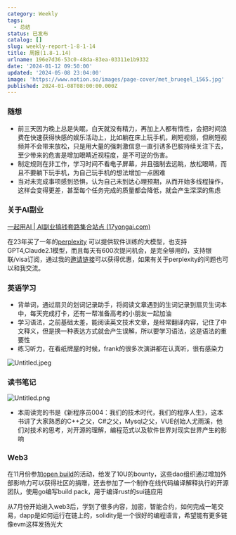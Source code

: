 ```yaml
---
category: Weekly
tags:
  - 总结
status: 已发布
catalog: []
slug: weekly-report-1-8-1-14
title: 周报(1.8-1.14)
urlname: 196e7d36-53c0-48da-83ea-03311e1b9332
date: '2024-01-12 09:50:00'
updated: '2024-05-08 23:04:00'
image: 'https://www.notion.so/images/page-cover/met_bruegel_1565.jpg'
published: 2024-01-08T08:00:00.000Z
---
```


### 随想

- 前三天因为晚上总是失眠，白天就没有精力，再加上人都有惰性，会把时间浪费在快速获得快感的娱乐活动上，比如躺在床上玩手机，刷短视频，但刷短视频并不会带来放松，只是用大量的强刺激信息一直引诱多巴胺持续关注下去，至少带来的危害是增加眼睛近视程度，是不可逆的伤害。
- 制定规则在非工作，学习时间不看电子屏幕，并且强制去远眺，放松眼睛，而且不要躺下玩手机，为自己玩手机的想法增加一点困难
- 当对未完成事项感到恐惧，认为自己未到达心理预期，从而开始多线程操作，这样会变得更差，甚至每个任务完成的质量都会降低，就会产生深深的焦虑

### 关于AI副业


[一起用AI | AI副业搞钱套路集合站点 (17yongai.com)](https://17yongai.com/)


在23年买了一年的[perplexity](https://www.perplexity.ai/) 可以提供软件训练的大模型，也支持GPT4,Claude2.1模型，而且每天有600次提问机会，是完全够用的，支持银联/visa订阅，通过我的[邀请链接](https://perplexity.ai/pro?referral_code=SGJ7X87B)可以获得优惠，如果有关于perplexity的问题也可以和我交流。


### 英语学习

- 背单词，通过扇贝的划词记录助手，将阅读文章遇到的生词记录到扇贝生词本中，每天完成打卡，还有一帮准备高考的小朋友一起加油
- 学习语法，之前基础太差，能阅读英文技术文章，是经常翻译内容，记住了中文释义，但是换一种表达方式就会产生误解，所以要学习语法，这是语法的重要性
- 练习听力，在看纸牌屋的时候，frank的很多次演讲都在认真听，很有感染力

![Untitled.jpeg](https://prod-files-secure.s3.us-west-2.amazonaws.com/5d24fe63-e567-4804-86f9-9fdc62e13082/c33f3733-be40-431e-a494-10399ac86f32/Untitled.jpeg?X-Amz-Algorithm=AWS4-HMAC-SHA256&X-Amz-Content-Sha256=UNSIGNED-PAYLOAD&X-Amz-Credential=ASIAZI2LB466VIGW44NM%2F20250404%2Fus-west-2%2Fs3%2Faws4_request&X-Amz-Date=20250404T053942Z&X-Amz-Expires=3600&X-Amz-Security-Token=IQoJb3JpZ2luX2VjEJb%2F%2F%2F%2F%2F%2F%2F%2F%2F%2FwEaCXVzLXdlc3QtMiJIMEYCIQDI7e0S%2Fr5Gc8j%2B8P6jaiPODulwry7R1gZpB0EKrMOzygIhAI6fY8cNVvSV3yZ0yRFbyBtNPm2B09rHmwpaQX%2FAGwNPKogECP%2F%2F%2F%2F%2F%2F%2F%2F%2F%2F%2FwEQABoMNjM3NDIzMTgzODA1IgwHxCCLdqETrZR%2B%2BSgq3AMn0ploOc%2BsVBfJnC3C8M9oRiZCnBJh8QXqfC5VxwA0%2Bp7mng81D8SwnhNdEzdG18XBTnWJ1s6aatIqTxn9Uxp5w%2BSYwWahkxO3EpEGT5DErFHCHAFYtZ%2FVSn8Y%2BvW89DWJ6veRt8eyJqnt18Gn9Y3KAr76g%2Bch%2BDZxFWEaAxwSH3iBlzbVBicHFdRDveQymfZnobfUrOvyUq7v6Fa4RmO8TXdnfuqAWaQTdh9Trej44RuuztVhIVlvvIJsC3JeIDt%2FbKC07FgbWwEFy5q0p2Dfsxe%2BB3FuCANR1WtGWz%2BH10KpWHAeCSEi05UikUXJmSotD9mdH%2BRoh8bQzKM36V21jWZl5zHoYcV17me0VrZHvXzz35VGn1hl4kbVzmMeJ1O02gQoYCG85rnzNgmS%2F3Uajb%2FvsWha%2F0XsOdFo8ETg%2Bqq2fNW%2FQGDLSxmXYnGVNXXMXQUU1B09acwFKihMxY1AJza6POmMPhtenNGv%2Fm0oe1W9RVal5e6BSx2tUCyy7%2FiGknDg7ybauRfLicN1ftGOutAv1nGYtEZXyJpXW38jvXjQTJPwT09Hvf9537UjnaxTc1KXN62YnYAHYjcXtQ0QrUGO%2FFQsNoEpoweB37NCS%2Bc%2F8aKzasDy8YFR4jDJ3b2%2FBjqkATwlc9Om468%2FGr8cHvgT2UaMOTgZg6X%2BEt%2BCqkkD%2Bq%2FdqomsdbisVTKo5PnDaqo9USmZgZG18GYvRY3YELMpZasPY7LwILffdfmZbX0nHHVpHl8AIAXN2Rx%2BiGbmM44l%2FQhc85uzcViEJIwdWyqv15a12rz4BUi1wyTm1D55qGcSHmGCNZ07j4ZKx96jCAcjKv8pOahYaUIRX7UbeFcQlg%2Fhock%2B&X-Amz-Signature=3bdf410a0ae1604cbfecd9a98b579b129cb25119d250874c763de140132345d5&X-Amz-SignedHeaders=host&x-id=GetObject)


### 读书笔记


![Untitled.png](https://prod-files-secure.s3.us-west-2.amazonaws.com/5d24fe63-e567-4804-86f9-9fdc62e13082/96aa439a-1c95-4054-aa84-ef4e0c8eb5d1/Untitled.png?X-Amz-Algorithm=AWS4-HMAC-SHA256&X-Amz-Content-Sha256=UNSIGNED-PAYLOAD&X-Amz-Credential=ASIAZI2LB466VIGW44NM%2F20250404%2Fus-west-2%2Fs3%2Faws4_request&X-Amz-Date=20250404T053942Z&X-Amz-Expires=3600&X-Amz-Security-Token=IQoJb3JpZ2luX2VjEJb%2F%2F%2F%2F%2F%2F%2F%2F%2F%2FwEaCXVzLXdlc3QtMiJIMEYCIQDI7e0S%2Fr5Gc8j%2B8P6jaiPODulwry7R1gZpB0EKrMOzygIhAI6fY8cNVvSV3yZ0yRFbyBtNPm2B09rHmwpaQX%2FAGwNPKogECP%2F%2F%2F%2F%2F%2F%2F%2F%2F%2F%2FwEQABoMNjM3NDIzMTgzODA1IgwHxCCLdqETrZR%2B%2BSgq3AMn0ploOc%2BsVBfJnC3C8M9oRiZCnBJh8QXqfC5VxwA0%2Bp7mng81D8SwnhNdEzdG18XBTnWJ1s6aatIqTxn9Uxp5w%2BSYwWahkxO3EpEGT5DErFHCHAFYtZ%2FVSn8Y%2BvW89DWJ6veRt8eyJqnt18Gn9Y3KAr76g%2Bch%2BDZxFWEaAxwSH3iBlzbVBicHFdRDveQymfZnobfUrOvyUq7v6Fa4RmO8TXdnfuqAWaQTdh9Trej44RuuztVhIVlvvIJsC3JeIDt%2FbKC07FgbWwEFy5q0p2Dfsxe%2BB3FuCANR1WtGWz%2BH10KpWHAeCSEi05UikUXJmSotD9mdH%2BRoh8bQzKM36V21jWZl5zHoYcV17me0VrZHvXzz35VGn1hl4kbVzmMeJ1O02gQoYCG85rnzNgmS%2F3Uajb%2FvsWha%2F0XsOdFo8ETg%2Bqq2fNW%2FQGDLSxmXYnGVNXXMXQUU1B09acwFKihMxY1AJza6POmMPhtenNGv%2Fm0oe1W9RVal5e6BSx2tUCyy7%2FiGknDg7ybauRfLicN1ftGOutAv1nGYtEZXyJpXW38jvXjQTJPwT09Hvf9537UjnaxTc1KXN62YnYAHYjcXtQ0QrUGO%2FFQsNoEpoweB37NCS%2Bc%2F8aKzasDy8YFR4jDJ3b2%2FBjqkATwlc9Om468%2FGr8cHvgT2UaMOTgZg6X%2BEt%2BCqkkD%2Bq%2FdqomsdbisVTKo5PnDaqo9USmZgZG18GYvRY3YELMpZasPY7LwILffdfmZbX0nHHVpHl8AIAXN2Rx%2BiGbmM44l%2FQhc85uzcViEJIwdWyqv15a12rz4BUi1wyTm1D55qGcSHmGCNZ07j4ZKx96jCAcjKv8pOahYaUIRX7UbeFcQlg%2Fhock%2B&X-Amz-Signature=9b0ea3b0a3d112023a4f0a2de40b7a2f679e462595109f4f370d145c06a30e5d&X-Amz-SignedHeaders=host&x-id=GetObject)

- 本周读完的书是《新程序员004：我们的技术时代，我们的程序人生》，这本书讲了大家熟悉的C++之父，C#之父，Mysql之父，VUE创始人尤雨溪，他们对技术的思考，对开源的理解，编程范式以及软件世界对现实世界产生的影响

### Web3


在11月份参加[open build](https://openbuild.xyz/learn/challenges)的活动，给发了10U的bounty，这些dao组织通过增加外部影响力可以获得社区的捐赠，还去参加了一个制作在线代码编译解释执行的开源团队，使用go编写build pack，用于编译rust的sui链应用


从7月份开始进入web3后，学到了很多内容，加密，智能合约，如何完成一笔交易，dapp是如何运行在链上的，solidity是一个很好的编程语言，希望能有更多链像evm这样发扬光大

